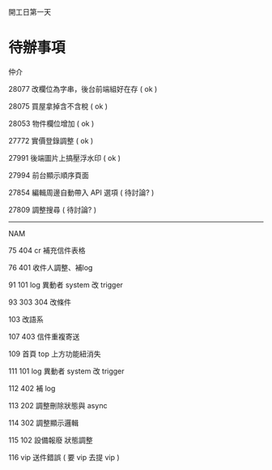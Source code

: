 開工日第一天

# 待辦事項

仲介

28077 改欄位為字串，後台前端組好在存 ( ok )
 
28075 買屋拿掉含不含稅 ( ok )

28053 物件欄位增加 ( ok )

27772 實價登錄調整 ( ok )

27991 後端圖片上搞壓浮水印 ( ok )

27994 前台顯示順序頁面

27854 編輯周邊自動帶入 API 選項 ( 待討論? )

27809 調整搜尋 ( 待討論? )

---

NAM

75	404 cr 補充信件表格

76	401 收件人調整、補log

91	101 log 異動者 system 改 trigger

93	303 304 改條件

103	改語系

107	403 信件重複寄送

109	首頁 top 上方功能紐消失

111	101 log 異動者 system 改 trigger

112	402 補 log

113	202 調整刪除狀態與 async

114	302 調整顯示邏輯

115	102 設備報廢 狀態調整

116	vip 送件錯誤 ( 要 vip 去提 vip )
